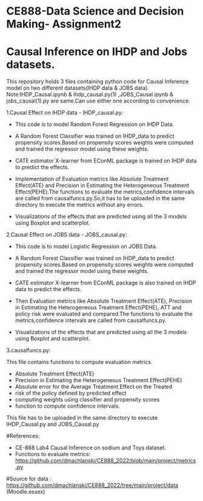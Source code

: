 # CE888-Data Science and Decision Making- Assignment2
# Causal Inference on IHDP and Jobs datasets.

This repository holds  3 files containing python code for Causal Inference model on two different datasets(IHDP data & JOBS data).
Note:IHDP_Causal.ipynb & ihdp_causal.py(1) ,JOBS_Causal.ipynb & jobs_causal(1).py are same.Can use either one according to convenience.

1.Causal Effect on IHDP data - IHDP_causal.py: 

  - This code is to model Random Forest Regression on IHDP Data.

  - A Random Forest Classifier was trained on IHDP_data to predict propensity scores.Based on propensity scores weights were computed and trained the regressor model      using these weights.

  - CATE estimator X-learner from EConML package is trained on IHDP data to predict the effects.

  - Implementation of Evaluation metrics like Absolute Treatment Effect(ATE) and Precision in Estimating the Heterogeneous Treatment Effect(PEHE).The functions to          evaluate the metrics,confidence intervals are called from causalfuncs.py.So,it has to be uploaded in the same directory to execute the metrics without any errors.

  - Visualizations of the effects that are predicted using all the 3 models using Boxplot and scatterplot.

2.Causal Effect on JOBS data - JOBS_causal.py:

- This code is to model Logistic Regression on JOBS Data.

- A Random Forest Classifier was trained on IHDP_data to predict propensity scores.Based on propensity scores weights were computed and trained the regressor model using these weights.

- CATE estimator X-learner from EConML package is also trained on IHDP data to predict the effects.

- Then Evaluation metrics like Absolute Treatment Effect(ATE), Precision in Estimating the Heterogeneous Treatment Effect(PEHE), ATT and policy risk were evaluated and compared.The functions to evaluate the metrics,confidence intervals are called from causalfuncs.py.

- Visualizations of the effects that are predicted using all the 3 models using Boxplot and scatterplot.

3.causalfuncs.py:

This file contains functions to compute evaluation metrics. 
- Absolute Treatment Effect(ATE) 
- Precision in Estimating the Heterogeneous Treatment Effect(PEHE)
- Absolute error for the Average Treatment Effect on the Treated
- risk of the policy defined by predicted effect
- computing weights using classifier and propensity scores
- function to compute confidence intervals.

This file has to be uploaded in the same directory to execute IHDP_Causal.py and JOBS_Causal.py


#References:

- CE-888 Lab4 Causal Inference on sodium and Toys dataset.
- Functions to evaluate metrics: https://github.com/dmachlanski/CE888_2022/blob/main/project/metrics.py

#Source for data : https://github.com/dmachlanski/CE888_2022/tree/main/project/data (Moodle.essex)

